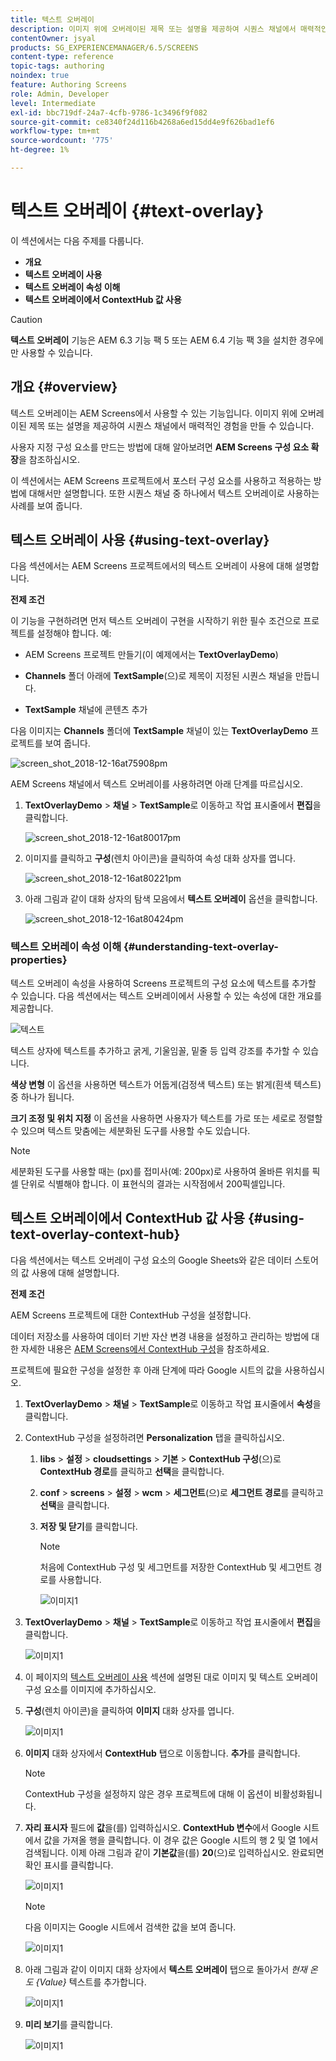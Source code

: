 ```yaml
---
title: 텍스트 오버레이
description: 이미지 위에 오버레이된 제목 또는 설명을 제공하여 시퀀스 채널에서 매력적인 경험을 만들 수 있는 AEM Screens의 텍스트 오버레이에 대해 알아봅니다.
contentOwner: jsyal
products: SG_EXPERIENCEMANAGER/6.5/SCREENS
content-type: reference
topic-tags: authoring
noindex: true
feature: Authoring Screens
role: Admin, Developer
level: Intermediate
exl-id: bbc719df-24a7-4cfb-9786-1c3496f9f082
source-git-commit: ce8340f24d116b4268a6ed15dd4e9f626bad1ef6
workflow-type: tm+mt
source-wordcount: '775'
ht-degree: 1%

---
```


# 텍스트 오버레이 {#text-overlay}

이 섹션에서는 다음 주제를 다룹니다.

* **개요**
* **텍스트 오버레이 사용**
* **텍스트 오버레이 속성 이해**
* **텍스트 오버레이에서 ContextHub 값 사용**

>[!CAUTION]
>
>**텍스트 오버레이** 기능은 AEM 6.3 기능 팩 5 또는 AEM 6.4 기능 팩 3을 설치한 경우에만 사용할 수 있습니다.

## 개요 {#overview}

텍스트 오버레이는 AEM Screens에서 사용할 수 있는 기능입니다. 이미지 위에 오버레이된 제목 또는 설명을 제공하여 시퀀스 채널에서 매력적인 경험을 만들 수 있습니다.

사용자 지정 구성 요소를 만드는 방법에 대해 알아보려면 **AEM Screens 구성 요소 확장**&#x200B;을 참조하십시오.

이 섹션에서는 AEM Screens 프로젝트에서 포스터 구성 요소를 사용하고 적용하는 방법에 대해서만 설명합니다. 또한 시퀀스 채널 중 하나에서 텍스트 오버레이로 사용하는 사례를 보여 줍니다.

## 텍스트 오버레이 사용 {#using-text-overlay}

다음 섹션에서는 AEM Screens 프로젝트에서의 텍스트 오버레이 사용에 대해 설명합니다.

**전제 조건**

이 기능을 구현하려면 먼저 텍스트 오버레이 구현을 시작하기 위한 필수 조건으로 프로젝트를 설정해야 합니다. 예:

* AEM Screens 프로젝트 만들기(이 예제에서는 **TextOverlayDemo**)

* **Channels** 폴더 아래에 **TextSample**(으)로 제목이 지정된 시퀀스 채널을 만듭니다.

* **TextSample** 채널에 콘텐츠 추가

다음 이미지는 **Channels** 폴더에 **TextSample** 채널이 있는 **TextOverlayDemo** 프로젝트를 보여 줍니다.

![screen_shot_2018-12-16at75908pm](assets/screen_shot_2018-12-16at75908pm.png)

AEM Screens 채널에서 텍스트 오버레이를 사용하려면 아래 단계를 따르십시오.

1. **TextOverlayDemo** > **채널** > **TextSample**&#x200B;로 이동하고 작업 표시줄에서 **편집**&#x200B;을 클릭합니다.

   ![screen_shot_2018-12-16at80017pm](assets/screen_shot_2018-12-16at80017pm.png)

1. 이미지를 클릭하고 **구성**(렌치 아이콘)을 클릭하여 속성 대화 상자를 엽니다.

   ![screen_shot_2018-12-16at80221pm](assets/screen_shot_2018-12-16at80221pm.png)

1. 아래 그림과 같이 대화 상자의 탐색 모음에서 **텍스트 오버레이** 옵션을 클릭합니다.

   ![screen_shot_2018-12-16at80424pm](assets/screen_shot_2018-12-16at80424pm.png)

### 텍스트 오버레이 속성 이해 {#understanding-text-overlay-properties}

텍스트 오버레이 속성을 사용하여 Screens 프로젝트의 구성 요소에 텍스트를 추가할 수 있습니다. 다음 섹션에서는 텍스트 오버레이에서 사용할 수 있는 속성에 대한 개요를 제공합니다.

![텍스트](assets/text.gif)

텍스트 상자에 텍스트를 추가하고 굵게, 기울임꼴, 밑줄 등 입력 강조를 추가할 수 있습니다.

**색상 변형** 이 옵션을 사용하면 텍스트가 어둡게(검정색 텍스트) 또는 밝게(흰색 텍스트) 중 하나가 됩니다.

**크기 조정 및 위치 지정** 이 옵션을 사용하면 사용자가 텍스트를 가로 또는 세로로 정렬할 수 있으며 텍스트 맞춤에는 세분화된 도구를 사용할 수도 있습니다.

>[!NOTE]
>
>세분화된 도구를 사용할 때는 (px)를 접미사(예: 200px)로 사용하여 올바른 위치를 픽셀 단위로 식별해야 합니다. 이 표현식의 결과는 시작점에서 200픽셀입니다.

## 텍스트 오버레이에서 ContextHub 값 사용 {#using-text-overlay-context-hub}

다음 섹션에서는 텍스트 오버레이 구성 요소의 Google Sheets와 같은 데이터 스토어의 값 사용에 대해 설명합니다.

**전제 조건**

AEM Screens 프로젝트에 대한 ContextHub 구성을 설정합니다.

데이터 저장소를 사용하여 데이터 기반 자산 변경 내용을 설정하고 관리하는 방법에 대한 자세한 내용은 [AEM Screens에서 ContextHub 구성](https://experienceleague.adobe.com/ko/docs/experience-manager-screens/user-guide/developing/configuring-context-hub)을 참조하세요.

프로젝트에 필요한 구성을 설정한 후 아래 단계에 따라 Google 시트의 값을 사용하십시오.

1. **TextOverlayDemo** > **채널** > **TextSample**&#x200B;로 이동하고 작업 표시줄에서 **속성**&#x200B;을 클릭합니다.

1. ContextHub 구성을 설정하려면 **Personalization** 탭을 클릭하십시오.

   1. **libs** > **설정** > **cloudsettings** > **기본** > **ContextHub 구성**(으)로 **ContextHub 경로**&#x200B;를 클릭하고 **선택**&#x200B;을 클릭합니다.

   1. **conf** > **screens** > **설정** > **wcm** > **세그먼트**(으)로 **세그먼트 경로**&#x200B;를 클릭하고 **선택**&#x200B;을 클릭합니다.

   1. **저장 및 닫기**&#x200B;를 클릭합니다.

      >[!NOTE]
      >
      >처음에 ContextHub 구성 및 세그먼트를 저장한 ContextHub 및 세그먼트 경로를 사용합니다.

      ![이미지1](/help/user-guide/assets/text-overlay/text-overlay8.png)

1. **TextOverlayDemo** > **채널** > **TextSample**&#x200B;로 이동하고 작업 표시줄에서 **편집**&#x200B;을 클릭합니다.

   ![이미지1](/help/user-guide/assets/text-overlay/text-overlay1.png)

1. 이 페이지의 [텍스트 오버레이 사용](/help/user-guide/text-overlay.md#using-text-overlay) 섹션에 설명된 대로 이미지 및 텍스트 오버레이 구성 요소를 이미지에 추가하십시오.

1. **구성**(렌치 아이콘)을 클릭하여 **이미지** 대화 상자를 엽니다.

   ![이미지1](/help/user-guide/assets/text-overlay/text-overlay4.png)

1. **이미지** 대화 상자에서 **ContextHub** 탭으로 이동합니다. **추가**&#x200B;를 클릭합니다.

   >[!NOTE]
   >ContextHub 구성을 설정하지 않은 경우 프로젝트에 대해 이 옵션이 비활성화됩니다.

1. **자리 표시자** 필드에 **값**&#x200B;을(를) 입력하십시오. **ContextHub 변수**&#x200B;에서 Google 시트에서 값을 가져올 행을 클릭합니다. 이 경우 값은 Google 시트의 행 2 및 열 1에서 검색됩니다. 이제 아래 그림과 같이 **기본값**&#x200B;을(를) **20**(으)로 입력하십시오. 완료되면 확인 표시를 클릭합니다.

   ![이미지1](/help/user-guide/assets/text-overlay/text-overlay5.png)

   >[!NOTE]
   >다음 이미지는 Google 시트에서 검색한 값을 보여 줍니다.

   ![이미지1](/help/user-guide/assets/text-overlay/text-overlay6.png)

1. 아래 그림과 같이 이미지 대화 상자에서 **텍스트 오버레이** 탭으로 돌아가서 *현재 온도 {Value}* 텍스트를 추가합니다.

   ![이미지1](/help/user-guide/assets/text-overlay/text-overlay7.png)

1. **미리 보기**&#x200B;를 클릭합니다.

   ![이미지1](/help/user-guide/assets/text-overlay/text-overlay10.png)
